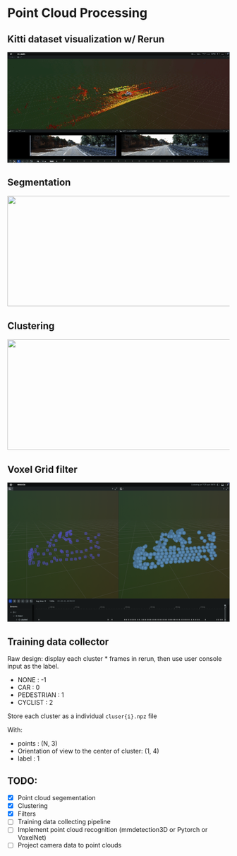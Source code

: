 # Point Cloud Processing

## Kitti dataset visualization w/ Rerun
<img src="asset/vis.gif" width="550" height="250"/>

## Segmentation
<img src="asset/segmentation.gif" width="550" height="250"/>

## Clustering
<img src="asset/clustering.gif" width="550" height="250"/>

## Voxel Grid filter
<img src="asset/voxel_grid_filter.png" width="550" height=""/>

## Training data collector
Raw design: display each cluster * frames in rerun, then use user console input as the label.
- NONE : -1
- CAR : 0
- PEDESTRIAN : 1
- CYCLIST : 2

Store each cluster as a individual ```cluser{i}.npz``` file

With:
- points : (N, 3)
- Orientation of view to the center of cluster: (1, 4)
- label : 1

## TODO:
- [x] Point cloud segementation
- [x] Clustering
- [x] Filters
- [ ] Training data collecting pipeline
- [ ] Implement point cloud recognition (mmdetection3D or Pytorch or VoxelNet)
- [ ] Project camera data to point clouds
